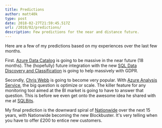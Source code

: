 ```yaml
---
title: Predictions
author: matt40k
type: post
date: 2018-02-27T21:59:45.517Z
url: /2018/02/predictions/
description: Few predictions for the near and distance future.
---
```

Here are a few of my predictions based on my experiences over the last few months.

First. [Azure Data Catalog](https://azure.microsoft.com/en-gb/services/data-catalog/) is going to be massive in the near future (18 months). The (hopefully) future integration with the new [SQL Data Discovery and Classification](https://docs.microsoft.com/en-us/sql/relational-databases/security/sql-data-discovery-and-classification) is going to help massively with GDPR.

Secondly, [Chris Webb](http://crossjoin.co.uk/) is going to become very popular. With [Azure Analysis Service](https://azure.microsoft.com/en-gb/services/analysis-services/), the big question is optimize or scale. The killer feature for any monitoring tool aimed at the BI market is going to have to answer that question. This is before we even get onto the awesome idea he shared with me at [SQLBits](http://sqlbits.com/).

My final prediction is the downward spiral of [Nationwide](https://Nationwide.co.uk) over the next 15 years, with Nationwide becoming the new Blockbuster. It's very telling when you have to offer £200 to entice new customers.
